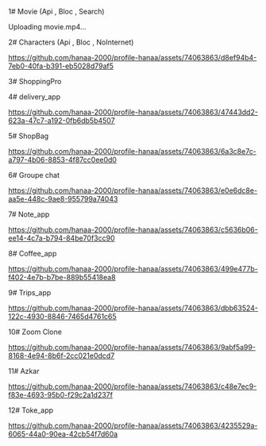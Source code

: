 1# Movie (Api , Bloc , Search)




Uploading movie.mp4…






2# Characters (Api , Bloc , NoInternet)

https://github.com/hanaa-2000/profile-hanaa/assets/74063863/d8ef94b4-7eb0-40fa-b391-eb5028d79af5


3# ShoppingPro 





4# delivery_app

https://github.com/hanaa-2000/profile-hanaa/assets/74063863/47443dd2-623a-47c7-a192-0fb6db5b4507


5# ShopBag

https://github.com/hanaa-2000/profile-hanaa/assets/74063863/6a3c8e7c-a797-4b06-8853-4f87cc0ee0d0


6# Groupe chat

https://github.com/hanaa-2000/profile-hanaa/assets/74063863/e0e6dc8e-aa5e-448c-9ae8-955799a74043

7# Note_app

https://github.com/hanaa-2000/profile-hanaa/assets/74063863/c5636b06-ee14-4c7a-b794-84be70f3cc90

8# Coffee_app

https://github.com/hanaa-2000/profile-hanaa/assets/74063863/499e477b-f402-4e7b-b7be-889b55418ea8


9# Trips_app

https://github.com/hanaa-2000/profile-hanaa/assets/74063863/dbb63524-122c-4930-8846-7465d4761c65

10# Zoom Clone

https://github.com/hanaa-2000/profile-hanaa/assets/74063863/9abf5a99-8168-4e94-8b6f-2cc021e0dcd7

11# Azkar 

https://github.com/hanaa-2000/profile-hanaa/assets/74063863/c48e7ec9-f83e-4693-95b0-f29c2a1d237f

12# Toke_app

https://github.com/hanaa-2000/profile-hanaa/assets/74063863/4235529a-6065-44a0-90ea-42cb54f7d60a




